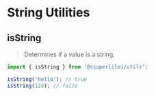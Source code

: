 # String Utilities

## isString

> Determines if a value is a string.

```ts
import { isString } from '@ssuperlilei/utils';

isString('hello'); // true
isString(123); // false
```
